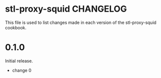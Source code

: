 # stl-proxy-squid CHANGELOG

This file is used to list changes made in each version of the stl-proxy-squid cookbook.

# 0.1.0

Initial release.

- change 0
